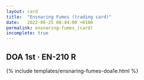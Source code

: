```yaml
---
layout: card
title:  "Ensnaring Fumes (trading card)"
date:   2022-06-25 08:44:00 +0100
permalink: ensnaring-fumes_(card)
incomplete: true
---
```


## DOA 1st &middot; EN-210 R

{% include templates/ensnaring-fumes-doa1e.html %}
